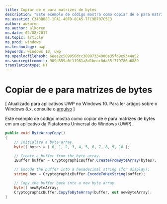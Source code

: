 ```yaml
---
title: Copiar de e para matrizes de bytes
description: "Este exemplo de código mostra como copiar de e para matrizes de bytes em um app da Plataforma Universal do Windows (UWP)."
ms.assetid: C343B08C-1FA1-40FD-8CA5-7FC9B707C5E3
author: awkoren
ms.author: alkoren
ms.date: 02/08/2017
ms.topic: article
ms.prod: windows
ms.technology: uwp
keywords: windows 10, uwp
ms.openlocfilehash: 6eee2c509956dcc38907334000a35fd9c9344a52
ms.sourcegitcommit: 909d859a0f11981a8d1beac0da35f779786a6889
translationtype: HT
---
```

# <a name="copy-to-and-from-byte-arrays"></a>Copiar de e para matrizes de bytes


\[ Atualizado para aplicativos UWP no Windows 10. Para ler artigos sobre o Windows 8.x, consulte o [arquivo](http://go.microsoft.com/fwlink/p/?linkid=619132) \]

Este exemplo de código mostra como copiar de e para matrizes de bytes em um aplicativo da Plataforma Universal do Windows (UWP).

```cs
public void ByteArrayCopy()
{
    // Initialize a byte array.
    byte[] bytes = { 0, 1, 2, 3, 4, 5, 6, 7, 8, 9, 10 };

    // Create a buffer from the byte array.
    IBuffer buffer = CryptographicBuffer.CreateFromByteArray(bytes);

    // Encode the buffer into a hexadecimal string (for display);
    string hex = CryptographicBuffer.EncodeToHexString(buffer);

    // Copy the buffer back into a new byte array.
    byte[] newByteArray;
    CryptographicBuffer.CopyToByteArray(buffer, out newByteArray);
}
```